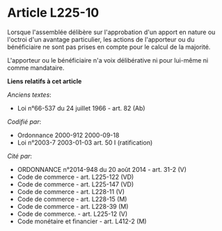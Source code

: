 # Article L225-10

Lorsque l'assemblée délibère sur l'approbation d'un apport en nature ou l'octroi d'un avantage particulier, les actions de
l'apporteur ou du bénéficiaire ne sont pas prises en compte pour le calcul de la majorité.

L'apporteur ou le bénéficiaire n'a voix délibérative ni pour lui-même ni comme mandataire.

**Liens relatifs à cet article**

_Anciens textes_:

  - Loi n°66-537 du 24 juillet 1966 - art. 82 (Ab)

_Codifié par_:

  - Ordonnance 2000-912 2000-09-18
  - Loi n°2003-7 2003-01-03 art. 50 I (ratification)

_Cité par_:

  - ORDONNANCE n°2014-948 du 20 août 2014 - art. 31-2 (V)
  - Code de commerce - art. L225-122 (VD)
  - Code de commerce - art. L225-147 (VD)
  - Code de commerce - art. L228-11 (V)
  - Code de commerce - art. L228-15 (M)
  - Code de commerce - art. L228-39 (M)
  - Code de commerce. - art. L225-12 (V)
  - Code monétaire et financier - art. L412-2 (M)

